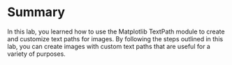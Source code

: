 # Summary

In this lab, you learned how to use the Matplotlib TextPath module to create and customize text paths for images. By following the steps outlined in this lab, you can create images with custom text paths that are useful for a variety of purposes.
